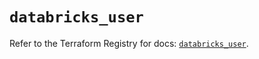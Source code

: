 # `databricks_user`

Refer to the Terraform Registry for docs: [`databricks_user`](https://registry.terraform.io/providers/databricks/databricks/1.75.0/docs/resources/user).

